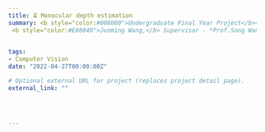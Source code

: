```yaml
---
title: ⏳ Monocular depth estimation
summary: <b style="color:#008080">Undergraduate Final Year Project</b></br> 
 <b style="color:#E08040">Junming Wang,</b> Supervisor - *Prof.Song Wang*  </br>
 

tags:
- Computer Vision
date: "2022-04-27T00:00:00Z"

# Optional external URL for project (replaces project detail page).
external_link: ""




---
```

